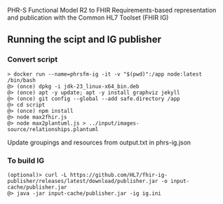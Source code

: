 PHR-S Functional Model R2 to FHIR Requirements-based representation and publication with the Common HL7 Toolset (FHIR IG)

## Running the scipt and IG publisher

### Convert script
```
> docker run --name=phrsfm-ig -it -v "$(pwd)":/app node:latest /bin/bash
@> (once) dpkg -i jdk-23_linux-x64_bin.deb
@> (once) apt -y update; apt -y install graphviz jekyll
@> (once) git config --global --add safe.directory /app
@> cd script
@> (once) npm install
@> node max2fhir.js
@> node max2plantuml.js > ../input/images-source/relationships.plantuml 
```

Update groupings and resources from output.txt in phrs-ig.json

### To build IG
```
(optional)> curl -L https://github.com/HL7/fhir-ig-publisher/releases/latest/download/publisher.jar -o input-cache/publisher.jar
@> java -jar input-cache/publisher.jar -ig ig.ini
```
